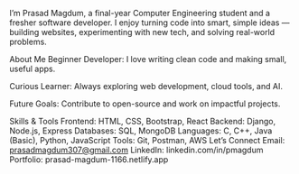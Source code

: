 I’m Prasad Magdum, a final-year Computer Engineering student and a fresher software developer. I enjoy turning code into smart, simple ideas — building websites, experimenting with new tech, and solving real-world problems.

About Me
Beginner Developer: I love writing clean code and making small, useful apps.

Curious Learner: Always exploring web development, cloud tools, and AI.

Future Goals: Contribute to open-source and work on impactful projects.

Skills & Tools
Frontend: HTML, CSS, Bootstrap, React
Backend: Django, Node.js, Express
Databases: SQL, MongoDB
Languages: C, C++, Java (Basic), Python, JavaScript
Tools: Git, Postman, AWS
Let’s Connect
Email: prasadmagdum307@gmail.com
LinkedIn: linkedin.com/in/pmagdum
Portfolio: prasad-magdum-1166.netlify.app
